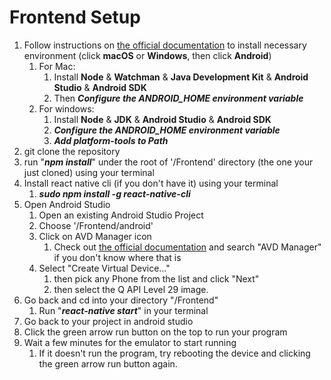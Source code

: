 # Frontend Setup
1. Follow instructions on [the official documentation](https://reactnative.dev/docs/environment-setup) to install necessary environment (click **macOS** or **Windows**, then click **Android**)
    1. For Mac: 
        1. Install **Node** & **Watchman** & **Java Development Kit** & **Android Studio** & **Android SDK**
        2. Then ***Configure the ANDROID_HOME environment variable***
    2. For windows:
        1. Install **Node** & **JDK** & **Android Studio** & **Android SDK**
        2. ***Configure the ANDROID_HOME environment variable***
        3. ***Add platform-tools to Path***
2. git clone the repository
3. run "***npm install***" under the root of '/Frontend' directory (the one your just cloned) using your terminal
4. Install react native cli (if you don't have it) using your terminal
    1. ***sudo npm install -g react-native-cli***
5. Open Android Studio
    1. Open an existing Android Studio Project
    2. Choose '/Frontend/android'
    3. Click on AVD Manager icon
        1. Check out [the official documentation](https://reactnative.dev/docs/environment-setup) and search "AVD Manager" if you don't know where that is
    4. Select "Create Virtual Device..."
        1. then pick any Phone from the list and click "Next"
        2. then select the Q API Level 29 image.
6. Go back and cd into your directory "/Frontend"
    1. Run "***react-native start***" in your terminal
7. Go back to your project in android studio
8. Click the green arrow run button on the top to run your program
9. Wait a few minutes for the emulator to start running
    1. If it doesn't run the program, try rebooting the device and clicking the green arrow run button again.
